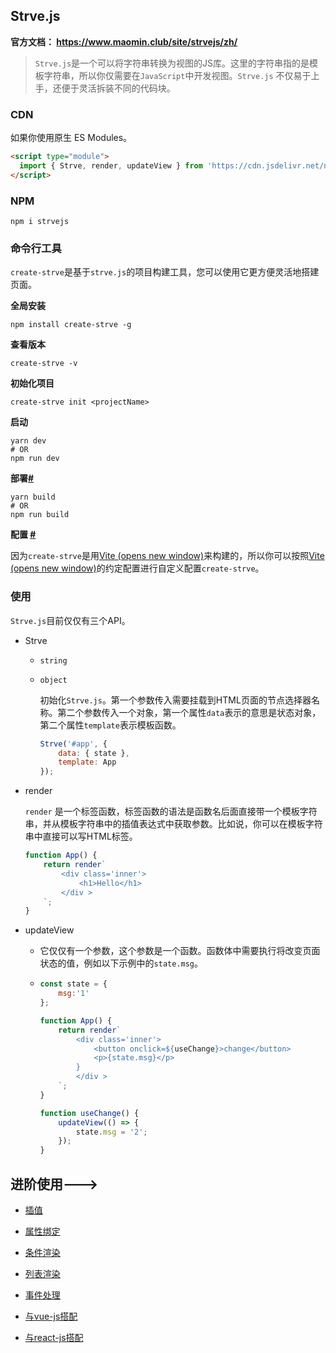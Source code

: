 ## Strve.js

**官方文档： https://www.maomin.club/site/strvejs/zh/**

> `Strve.js`是一个可以将字符串转换为视图的JS库。这里的字符串指的是模板字符串，所以你仅需要在`JavaScript`中开发视图。`Strve.js` 不仅易于上手，还便于灵活拆装不同的代码块。

### CDN

如果你使用原生 ES Modules。

```html
<script type="module">
  import { Strve, render, updateView } from 'https://cdn.jsdelivr.net/npm/strvejs/dist/strve.esm.min.js';
</script>
```

### NPM

```shell
npm i strvejs
```

### 命令行工具

`create-strve`是基于`strve.js`的项目构建工具，您可以使用它更方便灵活地搭建页面。

**全局安装**

```shell
npm install create-strve -g
```

**查看版本**

```shell
create-strve -v
```

**初始化项目**

```shell
create-strve init <projectName>
```

**启动**

```shell
yarn dev
# OR
npm run dev
```

**部署[#](https://www.maomin.club/site/strvejs/zh/tool/#部署)** 

```shell
yarn build
# OR
npm run build
```

**配置 [#](https://www.maomin.club/site/strvejs/zh/tool/#配置)**

因为`create-strve`是用[Vite (opens new window)](https://vitejs.dev/)来构建的，所以你可以按照[Vite (opens new window)](https://vitejs.dev/)的约定配置进行自定义配置`create-strve`。

### 使用

`Strve.js`目前仅仅有三个API。

- Strve

  - `string`

  - `object`

    初始化`Strve.js`。第一个参数传入需要挂载到HTML页面的节点选择器名称。第二个参数传入一个对象，第一个属性`data`表示的意思是状态对象，第二个属性`template`表示模板函数。

    ```js
    Strve('#app', {
        data: { state },
        template: App
    });
    ```

- render

  `render` 是一个标签函数，标签函数的语法是函数名后面直接带一个模板字符串，并从模板字符串中的插值表达式中获取参数。比如说，你可以在模板字符串中直接可以写HTML标签。

  ```js
  function App() {
      return render`
          <div class='inner'>
              <h1>Hello</h1>
          </div >
      `;
  }
  ```

- updateView

  - 它仅仅有一个参数，这个参数是一个函数。函数体中需要执行将改变页面状态的值，例如以下示例中的`state.msg`。

  - ```js
    const state = {
        msg:'1'
    };
    
    function App() {
        return render`
            <div class='inner'>
                <button onclick=${useChange}>change</button>
                <p>{state.msg}</p>
            }
            </div >
        `;
    }
    
    function useChange() {
        updateView(() => {
            state.msg = '2';
        });
    }
    ```

## 进阶使用--->

* [插值](https://www.maomin.club/site/strvejs/zh/usage/#%E6%8F%92%E5%80%BC)

* [属性绑定](https://www.maomin.club/site/strvejs/zh/usage/#%E5%B1%9E%E6%80%A7%E7%BB%91%E5%AE%9A)
* [条件渲染](https://www.maomin.club/site/strvejs/zh/usage/#%E6%9D%A1%E4%BB%B6%E6%B8%B2%E6%9F%93)
* [列表渲染](https://www.maomin.club/site/strvejs/zh/usage/#%E5%88%97%E8%A1%A8%E6%B8%B2%E6%9F%93)
* [事件处理](https://www.maomin.club/site/strvejs/zh/usage/#%E4%BA%8B%E4%BB%B6%E5%A4%84%E7%90%86)
* [与vue-js搭配](https://www.maomin.club/site/strvejs/zh/usage/#%E4%B8%8Evue-js%E6%90%AD%E9%85%8D)
* [与react-js搭配](https://www.maomin.club/site/strvejs/zh/usage/#%E4%B8%8Ereact-js%E6%90%AD%E9%85%8D)

